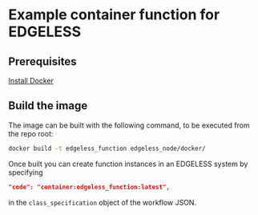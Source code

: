 # Example container function for EDGELESS

## Prerequisites

[Install Docker](https://docs.docker.com/get-docker/)

## Build the image

The image can be built with the following command, to be executed from the repo
root:

```bash
docker build -t edgeless_function edgeless_node/docker/
```

Once built you can create function instances in an EDGELESS system by
specifying 

```json
"code": "container:edgeless_function:latest",
```

in the `class_specification` object of the workflow JSON.